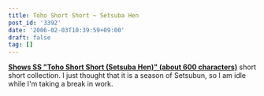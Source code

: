 ```yaml
---
title: Toho Short Short ~ Setsuba Hen
post_id: '3392'
date: '2006-02-03T10:39:59+09:00'
draft: false
tag: []
---
```


**[Shows SS "Toho Short Short (Setsuba Hen)" (about 600 characters)](/tag/touhou-end-of-winter)** short short collection. I just thought that it is a season of Setsubun, so I am idle while I'm taking a break in work.